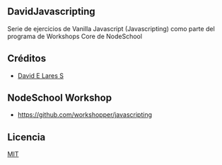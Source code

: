 ## DavidJavascripting

Serie de ejercicios de Vanilla Javascript (Javascripting) como parte del programa de Workshops Core de NodeSchool

## Créditos
- [David E Lares S](https://twitter.com/@davidlares3)

## NodeSchool Workshop
- https://github.com/workshopper/javascripting

## Licencia

[MIT](https://opensource.org/licenses/MIT)